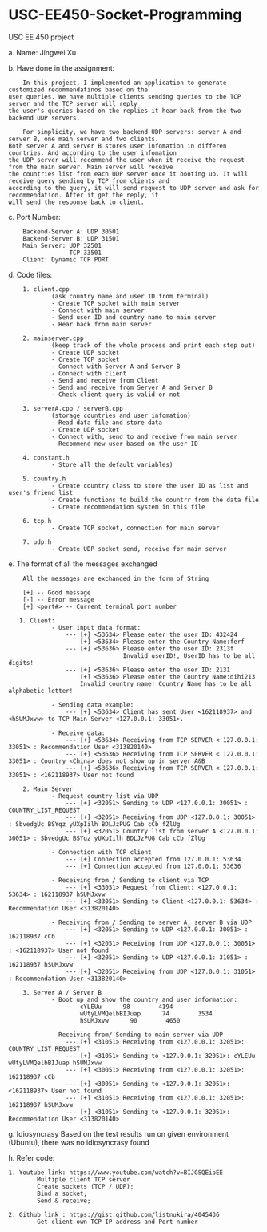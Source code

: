 # USC-EE450-Socket-Programming
USC EE 450 project


a. Name: Jingwei Xu

b. Have done in the assignment:
        
        In this project, I implemented an application to generate customized recommendatinos based on the
    user queries. We have multiple clients sending queries to the TCP server and the TCP server will reply 
    the user's queries based on the replies it hear back from the two backend UDP servers.
    
        For simplicity, we have two backend UDP servers: server A and server B, one main server and two clients. 
    Both server A and server B stores user infomation in differen countries. And according to the user infomation
    the UDP server will recommend the user when it receive the request from the main server. Main server will receive 
    the countries list from each UDP server once it booting up. It will receive query sending by TCP from clients and 
    according to the query, it will send request to UDP server and ask for recommendation. After it get the reply, it 
    will send the response back to client.

c. Port Number:

        Backend-Server A: UDP 30501
        Backend-Server B: UDP 31501
        Main Server: UDP 32501
                     TCP 33501
        Client: Dynamic TCP PORT

d. Code files:

        1. client.cpp
                (ask country name and user ID from terminal)
                - Create TCP socket with main server
                - Connect with main server
                - Send user ID and country name to main server
                - Hear back from main server

        2. mainserver.cpp
                (keep track of the whole process and print each step out)
                - Create UDP socket
                - Create TCP socket
                - Connect with Server A and Server B
                - Connect with client
                - Send and receive from Client
                - Send and receive from Server A and Server B
                - Check client query is valid or not

        3. serverA.cpp / serverB.cpp
                (storage countries and user infomation)
                - Read data file and store data
                - Create UDP socket
                - Connect with, send to and receive from main server 
                - Recommend new user based on the user ID 

        4. constant.h
                - Store all the default variables)
                
        5. country.h
                - Create country class to store the user ID as list and user's friend list
                - Create functions to build the countrr from the data file
                - Create recommendation system in this file
                
        6. tcp.h
                - Create TCP socket, connection for main server
                
        7. udp.h
                - Create UDP socket send, receive for main server


e. The format of all the messages exchanged
        
        All the messages are exchanged in the form of String
        
        [+] -- Good message
        [-] -- Error message
        [+] <port#> -- Current terminal port number
       
       1. Client:
                - User input data format: 
                    --- [+] <53634> Please enter the user ID: 432424
                    --- [+] <53634> Please enter the Country Name:ferf
                    --- [+] <53636> Please enter the user ID: 2313f
                                    Invalid userID!, UserID has to be all digits!
                    --- [+] <53636> Please enter the user ID: 2131
                        [+] <53636> Please enter the Country Name:dihi213
                        Invalid country name! Country Name has to be all alphabetic letter!
                        
                - Sending data example:
                    --- [+] <53634> Client has sent User <162118937> and <hSUMJxvw> to TCP Main Server <127.0.0.1: 33051>.

                - Receive data:
                    --- [+] <53634> Receiving from TCP SERVER < 127.0.0.1: 33051> : Recommendation User <313820140>
                    --- [+] <53636> Receiving from TCP SERVER < 127.0.0.1: 33051> : Country <China> does not show up in server A&B
                    --- [+] <53636> Receiving from TCP SERVER < 127.0.0.1: 33051> : <162118937> User not found

        2. Main Server 
                - Request country list via UDP
                    --- [+] <32051> Sending to UDP <127.0.0.1: 30051> : COUNTRY_LIST_REQUEST
                    --- [+] <32051> Receiving from UDP <127.0.0.1: 30051> : SbvedgUc BSYqz yUXpIilh BDLJzPUG Cab cCb fZlUg 
                    --- [+] <32051> Country list from server A <127.0.0.1: 30051> : SbvedgUc BSYqz yUXpIilh BDLJzPUG Cab cCb fZlUg 
                
                - Connection with TCP client
                    --- [+] Connection accepted from 127.0.0.1: 53634
                    --- [+] Connection accepted from 127.0.0.1: 53636
                    
                - Receiving from / Sending to client via TCP
                    --- [+] <33051> Request from Client: <127.0.0.1: 53634> : 162118937 hSUMJxvw
                    --- [+] <33051> Sending to Client <127.0.0.1: 53634> : Recommendation User <313820140>
                
                - Receiving from / Sending to server A, server B via UDP
                    --- [+] <32051> Sending to UDP <127.0.0.1: 30051> : 162118937 cCb
                    --- [+] <32051> Receiving from UDP <127.0.0.1: 30051> : <162118937> User not found
                    --- [+] <32051> Sending to UDP <127.0.0.1: 31051> : 162118937 hSUMJxvw
                    --- [+] <32051> Receiving from UDP <127.0.0.1: 31051> : Recommendation User <313820140>

        3. Server A / Server B
                - Boot up and show the country and user information: 
                    --- cYLEUu      98        4194
                        wUtyLVMQelbBIJuap      74        3534
                        hSUMJxvw      90        4650
                        
                - Receiving from/ Sending to main server via UDP
                    --- [+] <31051> Receiving from <127.0.0.1: 32051>: COUNTRY_LIST_REQUEST
                    --- [+] <31051> Sending to <127.0.0.1: 32051>: cYLEUu wUtyLVMQelbBIJuap hSUMJxvw     
                    --- [+] <30051> Receiving from <127.0.0.1: 32051>: 162118937 cCb
                    --- [+] <30051> Sending to <127.0.0.1: 32051>: <162118937> User not found
                    --- [+] <31051> Receiving from <127.0.0.1: 32051>: 162118937 hSUMJxvw
                    --- [+] <31051> Sending to <127.0.0.1: 32051>: Recommendation User <313820140>

g. Idiosyncrasy
    Based on the test results run on given environment (Ubuntu), there was no idiosyncrasy found

h. Refer code:
   
    1. Youtube link: https://www.youtube.com/watch?v=BIJGSQEipEE 
            Multiple client TCP server
            Create sockets (TCP / UDP);
            Bind a socket;
            Send & receive;
    
    2. Github link : https://gist.github.com/listnukira/4045436
            Get client own TCP IP address and Port number







